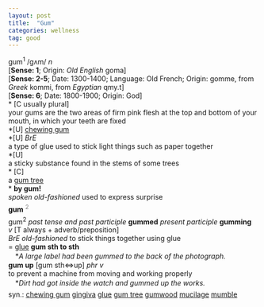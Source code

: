 ```yaml
---
layout: post
title:  "Gum"
categories: wellness
tag: good
---
```

<DIV style="MARGIN: 0px 0px 5px">gum<SUP>1</SUP> /gʌm/ <I>n</I> <BR>[<B>Sense: 1</B>; Origin: <I>Old English</I> goma]<BR>[<B>Sense: 2-5</B>; Date: 1300-1400; Language: Old French; Origin: gomme, from <I>Greek</I> kommi, from <I>Egyptian</I> qmy.t]<BR>[<B>Sense: 6</B>; Date: 1800-1900; Origin: God]<BR>* [C usually plural] <BR>your gums are the two areas of firm pink flesh at the top and bottom of your mouth, in which your teeth are fixed<BR>*[U] <A href="{{ site.baseurl }}/chewing%20gum"><U>chewing gum</U></A><BR>*[U] <I>BrE</I> <BR>a type of glue used to stick light things such as paper together<BR>*[U] <BR>a sticky substance found in the stems of some trees<BR>* [C] <BR>a <A href="{{ site.baseurl }}/gum%20tree"><U>gum tree</U></A><BR>* <B>by gum!</B><BR><I>spoken old-fashioned</I> used to express surprise</DIV>
<DIV style="COLOR: #808080; MARGIN: 0px 0px 5px; LINE-HEIGHT: normal"><SPAN style="FONT-SIZE: 10.5pt; COLOR: #000000; LINE-HEIGHT: normal"><B>gum</B></SPAN> <SUP style="FONT-SIZE: 83%; LINE-HEIGHT: normal">2</SUP> </DIV>
<DIV style="MARGIN: 0px 0px 5px">gum<SUP>2</SUP> <I>past tense and past participle</I> <B>gummed</B> <I>present participle</I> <B>gumming</B> <BR><I>v</I> [T always + adverb/preposition] <BR><I>BrE old-fashioned</I> to stick things together using glue<BR>= <A href="{{ site.baseurl }}/glue"><U>glue</U></A> <B>gum sth to sth</B><BR>　*<I>A large label had been gummed to the back of the photograph.</I><BR><B>gum up</B> [gum sth⇔up] <I>phr v</I><BR>to prevent a machine from moving and working properly<BR>　*<I>Dirt had got inside the watch and gummed up the works.</I></DIV>
<DIV style="MARGIN: 0px 0px 5px">
<DIV style="MARGIN: 4px 0px">syn.: <A href="{{ site.baseurl }}/chewing%20gum"><U>chewing gum</U></A> <A href="{{ site.baseurl }}/gingiva"><U>gingiva</U></A> <A href="{{ site.baseurl }}/glue"><U>glue</U></A> <A href="{{ site.baseurl }}/gum%20tree"><U>gum tree</U></A> <A href="{{ site.baseurl }}/gumwood"><U>gumwood</U></A> <A href="{{ site.baseurl }}/mucilage"><U>mucilage</U></A> <A href="{{ site.baseurl }}/mumble"><U>mumble</U></A></DIV></DIV>
